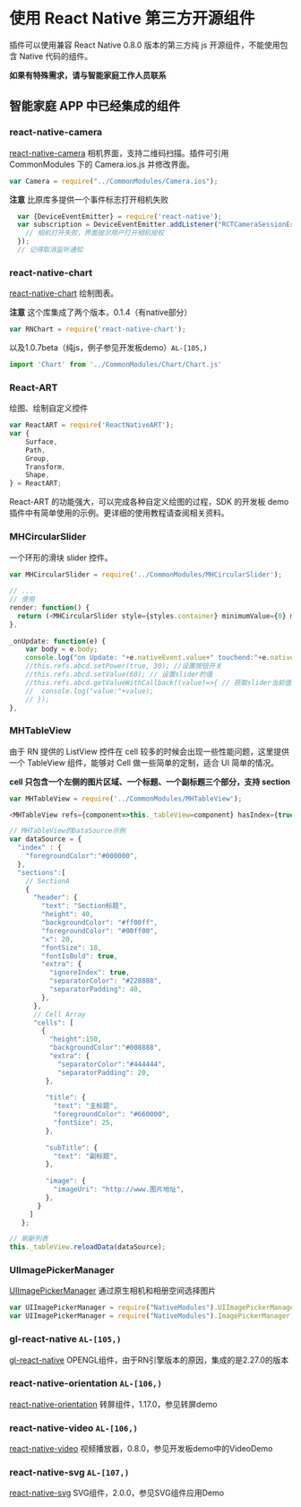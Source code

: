 # 使用 React Native 第三方开源组件

插件可以使用兼容 React Native 0.8.0 版本的第三方纯 js 开源组件，不能使用包含 Native 代码的组件。

**如果有特殊需求，请与智能家庭工作人员联系**

## 智能家庭 APP 中已经集成的组件

### react-native-camera
[react-native-camera](https://github.com/lwansbrough/react-native-camera) 相机界面，支持二维码扫描。插件可引用 CommonModules 下的 Camera.ios.js 并修改界面。

```js
var Camera = require("../CommonModules/Camera.ios");
```

**注意** 比原库多提供一个事件标志打开相机失败

```js
  var {DeviceEventEmitter} = require('react-native');
  var subscription = DeviceEventEmitter.addListener("RCTCameraSessionErrorEvent", (notification) => {
    // 相机打开失败，界面提示用户打开相机授权  
  });
  // 记得取消监听通知
```


### react-native-chart
[react-native-chart](https://github.com/onefold/react-native-chart) 绘制图表。

**注意** 这个库集成了两个版本，0.1.4（有native部分）

```js
var RNChart = require('react-native-chart');
```

以及1.0.7beta（纯js，例子参见开发板demo）`AL-[105,)`

```js
import 'Chart' from '../CommonModules/Chart/Chart.js'
```

	
### React-ART 
绘图、绘制自定义控件

```js
var ReactART = require('ReactNativeART');
var {
	Surface,
	Path,
	Group,
	Transform,
	Shape,
} = ReactART;
```

React-ART 的功能强大，可以完成各种自定义绘图的过程，SDK 的开发板 demo 插件中有简单使用的示例。更详细的使用教程请查阅相关资料。
	
### MHCircularSlider
一个环形的滑块 slider 控件。

```js
var MHCircularSlider = require('../CommonModules/MHCircularSlider');
	
// ...
// 使用
render: function() {
  return (<MHCircularSlider style={styles.container} minimumValue={0} maximumValue={100} value={50} onUpdate={this._onUpdate.bind(this)} ref="sliderA" />);
},
	
_onUpdate: function(e) {
	var body = e.body;
	console.log("on Update: "+e.nativeEvent.value+" touchend:"+e.nativeEvent.touchEnded);
	//this.refs.abcd.setPower(true, 30); //设置按钮开关
	//this.refs.abcd.setValue(60); // 设置slider的值
	//this.refs.abcd.getValueWithCallback((value)=>{ // 获取slider当前值
	//  console.log("value:"+value);
	// });
},
```
 
### MHTableView 
由于 RN 提供的 ListView 控件在 cell 较多的时候会出现一些性能问题，这里提供一个 TableView 组件，能够对 Cell 做一些简单的定制，适合 UI 简单的情况。
	
**cell 只包含一个左侧的图片区域、一个标题、一个副标题三个部分，支持 section**
	
```js
var MHTableView = require('../CommonModules/MHTableView');
```

```js
<MHTableView refs={component=>this._tableView=component} hasIndex={true} onGetMore={this._onGetMore.bind(this)} onSelectRow={this._onSelectRow.bind(this)} />
```

```js
// MHTableView的DataSource示例
var dataSource = {
  "index" : {
    "foregroundColor":"#000000",
  },
  "sections":[
    // SectionA
    {
      "header": {
        "text": "Section标题",
        "height": 40,
        "backgroundColor": "#ff00ff",
        "foregroundColor": "#00ff00",
        "x": 20,
        "fontSize": 18,
        "fontIsBold": true,
        "extra": {
          "ignoreIndex": true,
          "separatorColor": "#228888",
          "separatorPadding": 40,
        },
      },
      // Cell Array
      "cells": [
        {
          "height":150,
          "backgroundColor":"#008888",
          "extra": {
            "separatorColor":"#444444",
            "separatorPadding": 20,
         },
 
         "title": {
           "text": "主标题",
           "foregroundColor": "#660000",
           "fontSize": 25,
         },
 
         "subTitle": {
           "text": "副标题",
         },
      
         "image": {
           "imageUri": "http://www.图片地址",
         },
       }
     ]
   };
```

```js
// 刷新列表
this._tableView.reloadData(dataSource);
```

### UIImagePickerManager
[UIImagePickerManager](https://github.com/marcshilling/react-native-image-picker) 通过原生相机和相册空间选择图片

```js
var UIImagePickerManager = require("NativeModules").UIImagePickerManager; // 旧版
var UIImagePickerManager = require("NativeModules").ImagePickerManager; // 新版
```

### gl-react-native `AL-[105,)`
[gl-react-native](https://github.com/ProjectSeptemberInc/gl-react-native) OPENGL组件，由于RN引擎版本的原因，集成的是2.27.0的版本

### react-native-orientation `AL-[106,)`
[react-native-orientation](https://github.com/yamill/react-native-orientation)
转屏组件，1.17.0，参见转屏demo

### react-native-video `AL-[106,)`
[react-native-video](https://github.com/brentvatne/react-native-video)
视频播放器，0.8.0，参见开发板demo中的VideoDemo

### react-native-svg `AL-[107,)`
[react-native-svg](https://github.com/magicismight/react-native-svg)
SVG组件，2.0.0，参见SVG组件应用Demo


